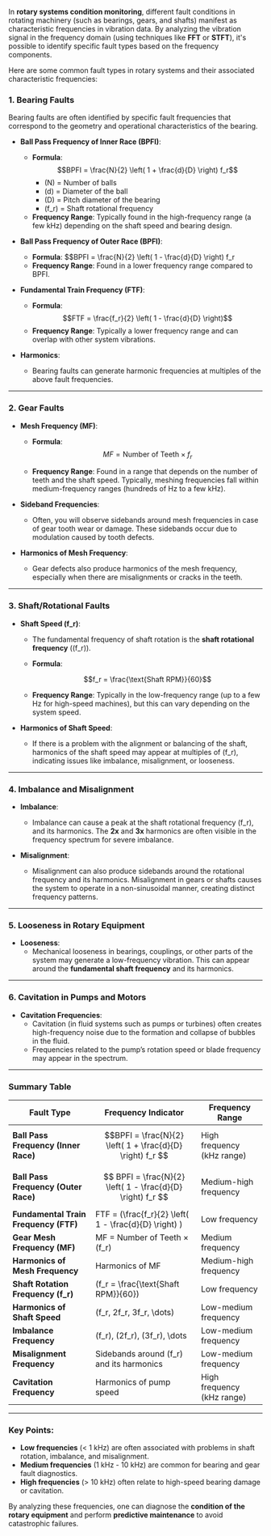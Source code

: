 In **rotary systems condition monitoring**, different fault conditions in rotating machinery (such as bearings, gears, and shafts) manifest as characteristic frequencies in vibration data. By analyzing the vibration signal in the frequency domain (using techniques like **FFT** or **STFT**), it's possible to identify specific fault types based on the frequency components.

Here are some common fault types in rotary systems and their associated characteristic frequencies:

### **1. Bearing Faults**

Bearing faults are often identified by specific fault frequencies that correspond to the geometry and operational characteristics of the bearing.

- **Ball Pass Frequency of Inner Race (BPFI)**:
  - **Formula**: 
    $$BPFI = \frac{N}{2} \left( 1 + \frac{d}{D} \right) f_r$$
    - \(N\) = Number of balls
    - \(d\) = Diameter of the ball
    - \(D\) = Pitch diameter of the bearing
    - \(f_r\) = Shaft rotational frequency
  - **Frequency Range**: Typically found in the high-frequency range (a few kHz) depending on the shaft speed and bearing design.
  
- **Ball Pass Frequency of Outer Race (BPFI)**:
  - **Formula**:
    $$BPFI = \frac{N}{2} \left( 1 - \frac{d}{D} \right) f_r
  - **Frequency Range**: Found in a lower frequency range compared to BPFI.

- **Fundamental Train Frequency (FTF)**:
  - **Formula**:
    $$FTF = \frac{f_r}{2} \left( 1 - \frac{d}{D} \right)$$
  - **Frequency Range**: Typically a lower frequency range and can overlap with other system vibrations.

- **Harmonics**:
  - Bearing faults can generate harmonic frequencies at multiples of the above fault frequencies.

---

### **2. Gear Faults**

- **Mesh Frequency (MF)**:
  - **Formula**:
    $$MF = \text{Number of Teeth} \times f_r$$

  - **Frequency Range**: Found in a range that depends on the number of teeth and the shaft speed. Typically, meshing frequencies fall within medium-frequency ranges (hundreds of Hz to a few kHz).

- **Sideband Frequencies**:
  - Often, you will observe sidebands around mesh frequencies in case of gear tooth wear or damage. These sidebands occur due to modulation caused by tooth defects.

- **Harmonics of Mesh Frequency**:
  - Gear defects also produce harmonics of the mesh frequency, especially when there are misalignments or cracks in the teeth.

---

### **3. Shaft/Rotational Faults**

- **Shaft Speed (f_r)**:
  - The fundamental frequency of shaft rotation is the **shaft rotational frequency** (\(f_r\)).
  - **Formula**: 
    
    $$f_r = \frac{\text{Shaft RPM}}{60}$$
    
  - **Frequency Range**: Typically in the low-frequency range (up to a few Hz for high-speed machines), but this can vary depending on the system speed.

- **Harmonics of Shaft Speed**:
  - If there is a problem with the alignment or balancing of the shaft, harmonics of the shaft speed may appear at multiples of \(f_r\), indicating issues like imbalance, misalignment, or looseness.

---

### **4. Imbalance and Misalignment**

- **Imbalance**:
  - Imbalance can cause a peak at the shaft rotational frequency \(f_r\), and its harmonics. The **2x** and **3x** harmonics are often visible in the frequency spectrum for severe imbalance.

- **Misalignment**:
  - Misalignment can also produce sidebands around the rotational frequency and its harmonics. Misalignment in gears or shafts causes the system to operate in a non-sinusoidal manner, creating distinct frequency patterns.

---

### **5. Looseness in Rotary Equipment**

- **Looseness**:
  - Mechanical looseness in bearings, couplings, or other parts of the system may generate a low-frequency vibration. This can appear around the **fundamental shaft frequency** and its harmonics.
  
---

### **6. Cavitation in Pumps and Motors**

- **Cavitation Frequencies**:
  - Cavitation (in fluid systems such as pumps or turbines) often creates high-frequency noise due to the formation and collapse of bubbles in the fluid.
  - Frequencies related to the pump’s rotation speed or blade frequency may appear in the spectrum.

---

### **Summary Table**

| Fault Type                        | Frequency Indicator                           | Frequency Range             |
|-----------------------------------|-----------------------------------------------|-----------------------------|
| **Ball Pass Frequency (Inner Race)** | $$BPFI = \frac{N}{2} \left( 1 + \frac{d}{D} \right) f_r $$ | High frequency (kHz range)  |
| **Ball Pass Frequency (Outer Race)** | $$ BPFI = \frac{N}{2} \left( 1 - \frac{d}{D} \right) f_r $$ | Medium-high frequency       |
| **Fundamental Train Frequency (FTF)** | FTF = \(\frac{f_r}{2} \left( 1 - \frac{d}{D} \right) \) | Low frequency               |
| **Gear Mesh Frequency (MF)**       | MF = Number of Teeth × \(f_r\)                | Medium frequency            |
| **Harmonics of Mesh Frequency**   | Harmonics of MF                              | Medium-high frequency       |
| **Shaft Rotation Frequency (f_r)** | \(f_r = \frac{\text{Shaft RPM}}{60}\)         | Low frequency               |
| **Harmonics of Shaft Speed**      | \(f_r, 2f_r, 3f_r, \dots\)                   | Low-medium frequency        |
| **Imbalance Frequency**           | \(f_r\), \(2f_r\), \(3f_r\), \dots           | Low-medium frequency        |
| **Misalignment Frequency**        | Sidebands around \(f_r\) and its harmonics   | Low-medium frequency        |
| **Cavitation Frequency**          | Harmonics of pump speed                      | High frequency (kHz range)  |

---

### **Key Points:**
- **Low frequencies** (< 1 kHz) are often associated with problems in shaft rotation, imbalance, and misalignment.
- **Medium frequencies** (1 kHz - 10 kHz) are common for bearing and gear fault diagnostics.
- **High frequencies** (> 10 kHz) often relate to high-speed bearing damage or cavitation.

By analyzing these frequencies, one can diagnose the **condition of the rotary equipment** and perform **predictive maintenance** to avoid catastrophic failures.
